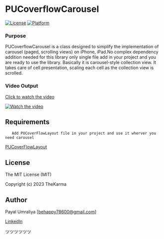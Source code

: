 
# PUCoverflowCarousel

[![License](https://img.shields.io/cocoapods/l/PUGifLoading.svg?style=flat)](https://github.com/PayalUmraliya/PUCoverflowCarousel/blob/Master/LICENSE)
[![Platform](https://img.shields.io/cocoapods/p/PUGifLoading.svg?style=flat)](https://github.com/PayalUmraliya/PUCoverflowCarousel/blob/Master/LICENSE)

### Purpose 

PUCoverflowCarousel is a class designed to simplify the implementation of carousel (paged, scrolling views) on iPhone, iPad.No complex dependency addition needed for this library only single file add in your project and you are ready to use the library. Basically it is carousel-style collection view. It takes care of cell presentation, scaling each cell as the collection view is scrolled. 

### Video Output

[Click to watch the video](https://youtube.com/shorts/lf8JIcTV3T4?feature=share)

[![Watch the video](https://img.youtube.com/vi/lf8JIcTV3T4/sddefault.jpg)](https://youtube.com/shorts/lf8JIcTV3T4?feature=share)

## Requirements

```    Add PUCoverFlowLayout file in your project and use it wherver you need carousel    ```

[PUCoverFlowLayout](https://github.com/PayalUmraliya/PUCoverflowCarousel/tree/Master/PUCoverFlow/PUCoverFlowLayout)

## License

The MIT License (MIT)

Copyright (c) 2023 TheKarma

## Author

Payal Umraliya [behappy78600@gmail.com] 

[LinkedIn](https://in.linkedin.com/in/payal-umraliya-makwana-0354a382)

ツツツツツツ
